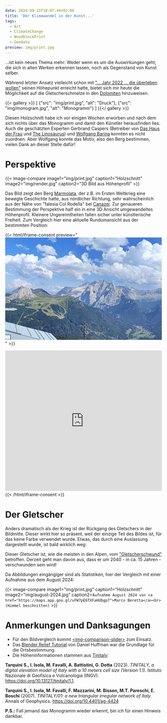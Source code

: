 ```yaml
---
date: 2024-09-15T18:07:44+02:00
title: 'Der Klimawandel in der Kunst...'
tags:
  - Art
  - ClimateChange
  - WoodblockPrint
  - Geodata
preview: img/print.jpg
---
```


...ist kein neues Thema mehr: Weder wenn es um die Auswirkungen geht, die sich in alten Werken erkennen lassen, noch als Gegenstand von Kunst selber.
<!--more-->

Während letzter Ansatz vielleicht schon mit ["… Jahr 2022 … die überleben wollen"](https://de.wikipedia.org/wiki/%E2%80%A6_Jahr_2022_%E2%80%A6_die_%C3%BCberleben_wollen) seinen Höhepunkt erreicht hatte, bietet sich mir heute die Möglichkeit auf die Gletscherschmelze in den [Dolomiten](https://de.wikipedia.org/wiki/Dolomiten) hinzuweisen.

{{< gallery >}}
[
  {"src": "img/print.jpg", "alt": "Druck"},
  {"src": "img/monogram.jpg", "alt": "Monogramm"}
]
{{</ gallery >}}

Diesen Holzschnitt habe ich vor einigen Wochen erworben und nach dem sich nichts über das Monogramm und damit den Künstler herausfinden lies. Auch die geschätzten Experten Gerbrand Caspers (Betreiber von [Das Haus der Frau](https://www.dashausderfrau.nl/) und [The Linosaurus](https://gerrie-thefriendlyghost.blogspot.com/)) und [Wolfgang Barina](http://www.wolfgang-barina.de/kunst/) konnten es nicht zuordnen. Aber Wolfgang konnte das Motiv, also den Berg bestimmen, vielen Dank an dieser Stelle dafür!

# Perspektive

{{< image-compare image1="img/print.jpg" caption1="Holzschnitt" image2="img/render.jpg" caption2="3D Bild aus Höhenprofil" >}}

Das Bild zeigt den Berg [Marmolata](https://de.wikipedia.org/wiki/Marmolata), der z.B. im Ersten Weltkrieg eine bewegte Geschichte hatte, aus nördlicher Richtung, sehr wahrscheinlich aus der Nähe von "falesia Col Rodella" bei [Canazei](https://de.wikipedia.org/wiki/Canazei). Zur genaueren Bestimmung der Perspektive half ein in eine 3D Ansicht umgewandeltes Höhenprofil. Kleinere Ungereimtheiten fallen sicher unter künstlerische Freiheit. Zum Vergleich hier eine aktuelle Rundumansicht aus der bestimmten Position:

{{< html/iframe-consent  preview="<img class='video-preview' src='img/preview.jpg' alt='Vorschau'>" >}}
  <iframe src="https://www.google.com/maps/embed?pb=!4v1726427311620!6m8!1m7!1sCAoSLEFGMVFpcE1hWDRoN0Z5NExFdlpaSFFQUXh4NV9MZ3g0aHRYY1d0d0NKMWVS!2m2!1d46.495287!2d11.7513511!3f98.78276099443083!4f4.4556945190209944!5f1.4219312166764295" width="100%" height="450" style="border:0;" allowfullscreen="" loading="lazy" referrerpolicy="no-referrer-when-downgrade"></iframe>
{{< /html/iframe-consent >}}

# Der Gletscher

Anders dramatisch als der Krieg ist der Rückgang des Gletschers in der Bildmitte. Dieser wirkt hier so präsent, weil der einzige Teil des Bildes ist, für das keine Farbe verwendet wurde. Etwas, das durch eine Auslassung dargestellt wurde, ist bald wirklich weg:

Dieser Gletscher ist, wie die meisten in den Alpen, vom ["Gletscherschwund"](https://de.wikipedia.org/wiki/Gletscherschwund_seit_1850) betroffen. Derzeit geht man davon aus, dass er um 2040 - in ca. 15 Jahren - verschwunden sein wird!

Da Abbildungen eingängiger sind als Statistiken, hier der Vergleich mit einer Aufnahme aus dem August 2024:

{{< image-compare image1="img/print.jpg" caption1="Holzschnitt" image2="img/august-2024.jpg" caption2=`Aufnahme August 2024 von <a href="https://maps.app.goo.gl/vFW7pE6TXFaHUbgp7">Marco Beretta</a><br>(Himmel beschnitten)` >}}

# Anmerkungen und Danksagungen
* Für den Bildvergleich kommt [&lt;img-comparison-slider&gt;](https://img-comparison-slider.sneas.io/examples.html) zum Einsatz.
* Das [Blender Relief Tutorial](https://somethingaboutmaps.wordpress.com/blender-relief-tutorial-getting-set-up/) von Daniel Huffman war die Grundlage für die Ortsbestimmung.
* Die Höheninformationen stammen aus [Tinitaly](https://tinitaly.pi.ingv.it/):

**Tarquini S., I. Isola, M. Favalli, A. Battistini, G. Dotta** (2023). *TINITALY, a digital elevation model of Italy with a 10 meters cell size (Version 1.1).* Istituto Nazionale di Geofisica e Vulcanologia (INGV). https://doi.org/10.13127/tinitaly/1.1.

**Tarquini S., I. Isola, M. Favalli, F. Mazzarini, M. Bisson, M.T. Pareschi, E. Boschi** (2007). *TINITALY/01: a new triangular irregular network of Italy.* Annals of Geophysics. https://doi.org/10.4401/ag-4424

**P.S.:** Fall jemand das Monogramm wieder erkennt, bin ich für einen Hinweis dankbar.
